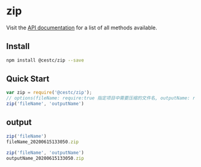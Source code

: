 # zip

Visit the [API documentation](http://whnpm.cestc.cn/registry) for a list of all methods available.

## Install

```bash
npm install @cestc/zip --save
```

## Quick Start

```js
var zip = require('@cestc/zip'); 
// options(fileName: require:true 指定项目中需要压缩的文件名, outputName: require:false, 指定压缩包名)
zip('fileName', 'outputName')
```

## output

```js
zip('fileName')
fileName_20200615133050.zip

zip('fileName', 'outputName')
outputName_20200615133050.zip
```
